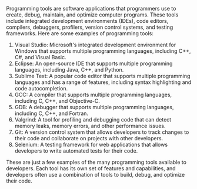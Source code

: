 Programming tools are software applications that programmers use to create, debug, maintain, and optimize computer programs. These tools include integrated development environments (IDEs), code editors, compilers, debuggers, profilers, version control systems, and testing frameworks. Here are some examples of programming tools:

1. Visual Studio: Microsoft's integrated development environment for Windows that supports multiple programming languages, including C++, C#, and Visual Basic.
2. Eclipse: An open-source IDE that supports multiple programming languages, including Java, C++, and Python.
3. Sublime Text: A popular code editor that supports multiple programming languages and has a range of features, including syntax highlighting and code autocompletion. 
4. GCC: A compiler that supports multiple programming languages, including C, C++, and Objective-C.
5. GDB: A debugger that supports multiple programming languages, including C, C++, and Fortran. 
6. Valgrind: A tool for profiling and debugging code that can detect memory leaks, memory errors, and other performance issues. 
7. Git: A version control system that allows developers to track changes to their code and collaborate on projects with other developers. 
8. Selenium: A testing framework for web applications that allows developers to write automated tests for their code. 

These are just a few examples of the many programming tools available to developers. Each tool has its own set of features and capabilities, and developers often use a combination of tools to build, debug, and optimize their code.